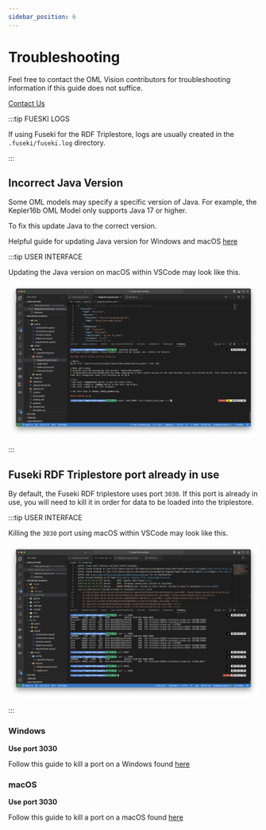 ```yaml
---
sidebar_position: 6
---
```


# Troubleshooting

Feel free to contact the OML Vision contributors for troubleshooting information if this guide does not suffice.

[Contact Us](https://www.opencaesar.io/contributors/)

:::tip FUESKI LOGS

If using Fuseki for the RDF Triplestore, logs are usually created in the `.fuseki/fuseki.log` directory.

:::

## Incorrect Java Version

Some OML models may specify a specific version of Java.  For example, the Kepler16b OML Model only supports Java 17 or higher.  

To fix this update Java to the correct version.

Helpful guide for updating Java version for Windows and macOS [here](https://www.baeldung.com/java-home-on-windows-mac-os-x-linux)

:::tip USER INTERFACE

Updating the Java version on macOS within VSCode may look like this.

![Correct Java Version](./img/correctJavaVersion.png)

:::

## Fuseki RDF Triplestore port already in use

By default, the Fuseki RDF triplestore uses port `3030`.  If this port is already in use, you will need to kill it in order for data to be loaded into the triplestore.

:::tip USER INTERFACE

Killing the `3030` port using macOS within VSCode may look like this.

![Kill Port in Use](./img/portAlreadyUsed.png)

:::

### Windows

**Use port 3030**

Follow this guide to kill a port on a Windows found [here](https://sentry.io/answers/kill-process-using-port-in-windows/)

### macOS

**Use port 3030**

Follow this guide to kill a port on a macOS found [here](https://stackoverflow.com/questions/3855127/find-and-kill-process-locking-port-3000-on-mac)

